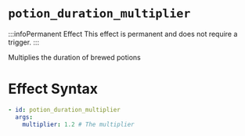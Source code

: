 # `potion_duration_multiplier`
:::infoPermanent Effect
This effect is permanent and does not require a trigger.
:::

Multiplies the duration of brewed potions

# Effect Syntax
```yaml
- id: potion_duration_multiplier
  args:
    multiplier: 1.2 # The multiplier
```

